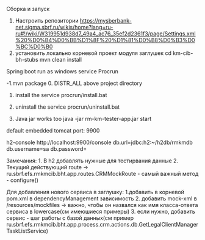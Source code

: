 Сборка и запуск

1) Настроить репозитории
	https://mysberbank-net.sigma.sbrf.ru/wikis/home?lang=ru-ru#!/wiki/W319951d938d7_49a4_ac76_35ef2d2361f3/page/Settings.xml%20%D0%B4%D0%BB%D1%8F%20%D1%81%D0%B8%D0%B3%D0%BC%D0%B0
2) установить локально корневой проект модуля заглушек
  cd km-cib-bh-stubs
  mvn clean install


Spring boot run as windows service Procrun

-1.mvn package
0. DISTR_ALL above project directory
1. install the service procrun/install.bat
2. uninstall the service procrun/uninstall.bat

3. Java jar works too
java -jar rm-km-tester-app.jar start

default embedded tomcat port: 9900

h2-console
http://localhost:9900/console
db.url=jdbc:h2:~/h2db/rmkmdb
db.username=sa
db.password=

Замечания:
    1. В h2 добавлять нужные для тестирвания данные
    2. Текущий действующий route -> ru.sbrf.efs.rmkmcib.bht.app.routes.CRMMockRoute - самый важный метод - configure()

Для добавления нового сервиса в заглушку:
    1.добавить в корневой pom.xml в dependencyManagement зависимость
    2. добавить mock-xml в /resources/mockfiles -> важно, чтобы он назвался как имя класса-ответа сервиса в lowercase(см имеюшиеся примеры)
    3. если нужно, добавить сервис - шаг работы с базой данных(см пример ru.sbrf.efs.rmkmcib.bht.app.process.crm.actions.db.GetLegalClientManagerTaskListService)

